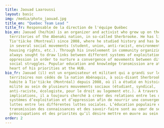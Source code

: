 ```yaml
---
title: Jaouad Laaroussi
layout: basic
img: /media/photo_jaouad.jpg
title_en: "Quebec Team Lead "
title_fr: Responsable de la direction de l'équipe Québec
bio_en: Jaouad (he/him) is an organizer and activist who grew up on the unceded
  territories of the Abenaki nation, in so-called Sherbrooke. He has lived in
  Tio'tià:ke (Montreal) since 2008, where he studied history and has been active
  in several social movements (student, union, anti-racist, environmental,
  housing rights, etc.). Through his involvement in community organizing, he has
  always sought to draw links between different systems of exploitation and
  oppression in order to nurture a convergence of movements between different
  social struggles. Popular education and knowledge transmission are at the
  heart of his priorities at the HUB.
bio_fr: Jaouad (il) est un organisateur et militant qui a grandi sur les
  territoires non cédés de la nation Abénaquis, à sois-disant Sherbrooke. Il
  habite à Tio'tià:ke (Montréal) depuis 2008, où il a étudié en histoire et a
  milité au sein de plusieurs mouvements sociaux (étudiant, syndical,
  anti-raciste, écologiste, pour le droit au logement etc.). À travers ses
  implications, il a toujours cherché à créer des relations entre les différents
  systèmes d’exploitation et d’oppression afin de nourrir une convergence des
  luttes entre les différentes luttes sociales. L’éducation populaire et la
  transmission des connaissances et des savoir-faire sont au cœur de ses
  préoccupations et des priorités qu’il désire mettre en œuvre au sein du HUB.
order: 2
---
```


